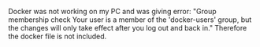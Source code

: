 Docker was not working on my PC and was giving error:
 "Group membership check
Your user is a member of the 'docker-users' group, but the changes will only take effect after you log out and back in."
Therefore the docker file is not included.